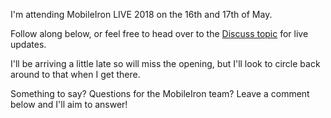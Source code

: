 <!---
title: "Live: MobileIron LIVE! 2018"
date: "2018-05-16"
categories:
  - "enterprise"
tags:
  - "android"
  - "berlin"
  - "emm"
  - "live"
  - "mdm"
  - "mobileiron"
  - "modern-management"
--->

I'm attending MobileIron LIVE 2018 on the 16th and 17th of May.

Follow along below, or feel free to head over to the [Discuss topic](https://discuss.bayton.org/t/live-mobileiron-live-2018/135) for live updates.

I'll be arriving a little late so will miss the opening, but I'll look to circle back around to that when I get there.

Something to say? Questions for the MobileIron team? Leave a comment below and I'll aim to answer!
